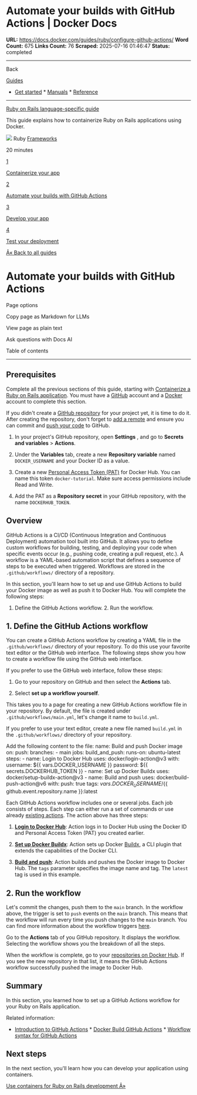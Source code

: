 # Automate your builds with GitHub Actions | Docker Docs

**URL:** https://docs.docker.com/guides/ruby/configure-github-actions/
**Word Count:** 675
**Links Count:** 76
**Scraped:** 2025-07-16 01:46:47
**Status:** completed

---

Back

[Guides](https://docs.docker.com/guides/)

  * [Get started](https://docs.docker.com/get-started/)   * [Manuals](https://docs.docker.com/manuals/)   * [Reference](https://docs.docker.com/reference/)

* * *

[Ruby on Rails language-specific guide](https://docs.docker.com/guides/ruby/)

This guide explains how to containerize Ruby on Rails applications using Docker.

![](https://cdn.jsdelivr.net/gh/devicons/devicon@latest/icons/ruby/ruby-original.svg) Ruby [ Frameworks](https://docs.docker.com/tags/frameworks/)

20 minutes

[1](https://docs.docker.com/guides/ruby/containerize/)

[Containerize your app](https://docs.docker.com/guides/ruby/containerize/)

[2](https://docs.docker.com/guides/ruby/configure-github-actions/)

[Automate your builds with GitHub Actions](https://docs.docker.com/guides/ruby/configure-github-actions/)

[3](https://docs.docker.com/guides/ruby/develop/)

[Develop your app](https://docs.docker.com/guides/ruby/develop/)

[4](https://docs.docker.com/guides/ruby/deploy/)

[Test your deployment](https://docs.docker.com/guides/ruby/deploy/)

[Â« Back to all guides](https://docs.docker.com/guides/)

# Automate your builds with GitHub Actions

Page options

Copy page as Markdown for LLMs

View page as plain text

Ask questions with Docs AI

Table of contents

* * *

## Prerequisites

Complete all the previous sections of this guide, starting with [Containerize a Ruby on Rails application](https://docs.docker.com/guides/ruby/containerize/). You must have a [GitHub](https://github.com/signup) account and a [Docker](https://hub.docker.com/signup) account to complete this section.

If you didn't create a [GitHub repository](https://github.com/new) for your project yet, it is time to do it. After creating the repository, don't forget to [add a remote](https://docs.github.com/en/get-started/getting-started-with-git/managing-remote-repositories) and ensure you can commit and [push your code](https://docs.github.com/en/get-started/using-git/pushing-commits-to-a-remote-repository#about-git-push) to GitHub.

  1. In your project's GitHub repository, open **Settings** , and go to **Secrets and variables** > **Actions**.

  2. Under the **Variables** tab, create a new **Repository variable** named `DOCKER_USERNAME` and your Docker ID as a value.

  3. Create a new [Personal Access Token \(PAT\)](https://docs.docker.com/security/for-developers/access-tokens/#create-an-access-token) for Docker Hub. You can name this token `docker-tutorial`. Make sure access permissions include Read and Write.

  4. Add the PAT as a **Repository secret** in your GitHub repository, with the name `DOCKERHUB_TOKEN`.

## Overview

GitHub Actions is a CI/CD \(Continuous Integration and Continuous Deployment\) automation tool built into GitHub. It allows you to define custom workflows for building, testing, and deploying your code when specific events occur \(e.g., pushing code, creating a pull request, etc.\). A workflow is a YAML-based automation script that defines a sequence of steps to be executed when triggered. Workflows are stored in the `.github/workflows/` directory of a repository.

In this section, you'll learn how to set up and use GitHub Actions to build your Docker image as well as push it to Docker Hub. You will complete the following steps:

  1. Define the GitHub Actions workflow.   2. Run the workflow.

## 1\. Define the GitHub Actions workflow

You can create a GitHub Actions workflow by creating a YAML file in the `.github/workflows/` directory of your repository. To do this use your favorite text editor or the GitHub web interface. The following steps show you how to create a workflow file using the GitHub web interface.

If you prefer to use the GitHub web interface, follow these steps:

  1. Go to your repository on GitHub and then select the **Actions** tab.

  2. Select **set up a workflow yourself**.

This takes you to a page for creating a new GitHub Actions workflow file in your repository. By default, the file is created under `.github/workflows/main.yml`, let's change it name to `build.yml`.

If you prefer to use your text editor, create a new file named `build.yml` in the `.github/workflows/` directory of your repository.

Add the following content to the file:               name: Build and push Docker image          on:       push:         branches:           - main          jobs:       build_and_push:         runs-on: ubuntu-latest         steps:           - name: Login to Docker Hub             uses: docker/login-action@v3             with:               username: ${{ vars.DOCKER_USERNAME }}               password: ${{ secrets.DOCKERHUB_TOKEN }}                - name: Set up Docker Buildx             uses: docker/setup-buildx-action@v3                - name: Build and push             uses: docker/build-push-action@v6             with:               push: true               tags: ${{ vars.DOCKER_USERNAME }}/${{ github.event.repository.name }}:latest

Each GitHub Actions workflow includes one or several jobs. Each job consists of steps. Each step can either run a set of commands or use already [existing actions](https://github.com/marketplace?type=actions). The action above has three steps:

  1. [**Login to Docker Hub**](https://github.com/docker/login-action): Action logs in to Docker Hub using the Docker ID and Personal Access Token \(PAT\) you created earlier.

  2. [**Set up Docker Buildx**](https://github.com/docker/setup-buildx-action): Action sets up Docker [Buildx](https://github.com/docker/buildx), a CLI plugin that extends the capabilities of the Docker CLI.

  3. [**Build and push**](https://github.com/docker/build-push-action): Action builds and pushes the Docker image to Docker Hub. The `tags` parameter specifies the image name and tag. The `latest` tag is used in this example.

## 2\. Run the workflow

Let's commit the changes, push them to the `main` branch. In the workflow above, the trigger is set to `push` events on the `main` branch. This means that the workflow will run every time you push changes to the `main` branch. You can find more information about the workflow triggers [here](https://docs.github.com/en/actions/writing-workflows/choosing-when-your-workflow-runs/events-that-trigger-workflows).

Go to the **Actions** tab of you GitHub repository. It displays the workflow. Selecting the workflow shows you the breakdown of all the steps.

When the workflow is complete, go to your [repositories on Docker Hub](https://hub.docker.com/repositories). If you see the new repository in that list, it means the GitHub Actions workflow successfully pushed the image to Docker Hub.

## Summary

In this section, you learned how to set up a GitHub Actions workflow for your Ruby on Rails application.

Related information:

  * [Introduction to GitHub Actions](https://docs.docker.com/guides/gha/)   * [Docker Build GitHub Actions](https://docs.docker.com/build/ci/github-actions/)   * [Workflow syntax for GitHub Actions](https://docs.github.com/en/actions/using-workflows/workflow-syntax-for-github-actions)

## Next steps

In the next section, you'll learn how you can develop your application using containers.

[Use containers for Ruby on Rails development Â»](https://docs.docker.com/guides/ruby/develop/)